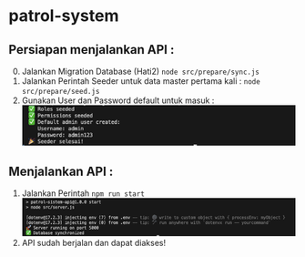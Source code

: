 # patrol-system

## Persiapan menjalankan API :
0. Jalankan Migration Database (Hati2) ```node src/prepare/sync.js```
1. Jalankan Perintah Seeder untuk data master pertama kali : ```node src/prepare/seed.js```
2. Gunakan User dan Password default untuk masuk : 
    ![alt text](<Screenshot 2025-10-16 at 15.02.39.png>)

## Menjalankan API :
1. Jalankan Perintah ```npm run start```
    ![alt text](<Screenshot 2025-10-16 at 15.07.03.png>)
2. API sudah berjalan dan dapat diakses!